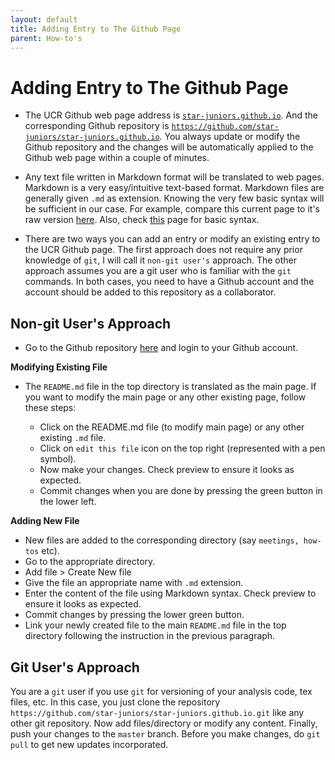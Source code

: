 ```yaml
---
layout: default
title: Adding Entry to The Github Page
parent: How-to's
---
```


Adding Entry to The Github Page
=====================================

- The UCR Github web page address is [`star-juniors.github.io`](https://star-juniors.github.io). And the corresponding Github repository is [`https://github.com/star-juniors/star-juniors.github.io`](https://github.com/star-juniors/star-juniors.github.io). You always update or modify the Github repository and the changes will be automatically applied to the Github web page within a couple of minutes.

- Any text file written in Markdown format will be translated to web pages. Markdown is a very easy/intuitive text-based format. Markdown files are generally given `.md` as extension.  Knowing the very few basic syntax will be sufficient in our case. For example, compare this current page to it's raw version [here](https://raw.githubusercontent.com/star-juniors/star-juniors.github.io/master/how-tos/adding_entry_for_ucr_page.md). Also, check [this](https://github.com/tchapi/markdown-cheatsheet) page for basic syntax.

- There are two ways you can add an entry or modify an existing entry to the UCR Github page.
The first approach does not require any prior knowledge of `git`, I will call it `non-git user's` approach. The other approach assumes you are a git user who is familiar with the `git` commands. In both cases, you need to have a Github account and the account should be added to this repository as a collaborator.

Non-git User's Approach
-------------------------

- Go to the Github repository [here](https://github.com/star-juniors/star-juniors.github.io) and login to your Github account.

**Modifying Existing File**

- The `README.md` file in the top directory is translated as the main page. If you want to modify the main page or any other existing page, follow these steps:

  - Click on the README.md file (to modify main page) or any other existing `.md` file.  
  - Click on `edit this file` icon on the top right (represented with a pen symbol).
  - Now make your changes. Check preview to ensure it looks as expected.
  - Commit changes when you are done by pressing the green button in the lower left.

**Adding New File**

- New files are added to the corresponding directory (say `meetings, how-tos` etc).
- Go to the appropriate directory.
- Add file > Create New file
- Give the file an appropriate name with `.md` extension.
- Enter the content of the file using Markdown syntax. Check preview to ensure it looks as expected.
- Commit changes by pressing the lower green button.
- Link your newly created file to the main `README.md` file in the top directory following the instruction in the previous paragraph.

Git User's Approach
---------------------

You are a `git` user if you use `git` for versioning of your analysis code, tex files, etc. In this case, you just clone the repository `https://github.com/star-juniors/star-juniors.github.io.git` like any other git repository. Now add files/directory or modify any content. Finally, push your changes to the `master` branch. Before you make changes, do `git pull` to get new updates incorporated.
